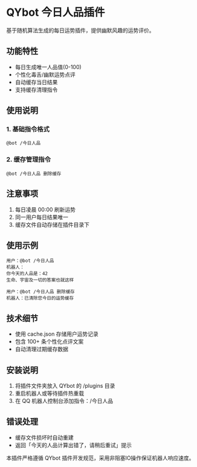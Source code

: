 # QYbot 今日人品插件
基于随机算法生成的每日运势插件，提供幽默风趣的运势评价。

## 功能特性
- 每日生成唯一人品值(0-100)
- 个性化毒舌/幽默运势点评
- 自动缓存当日结果
- 支持缓存清理指令
## 使用说明
### 1. 基础指令格式
```
@bot /今日人品
```
### 2. 缓存管理指令
```
@bot /今日人品 删除缓存
```
## 注意事项
1. 每日凌晨 00:00 刷新运势
2. 同一用户每日结果唯一
3. 缓存文件自动存储在插件目录下
## 使用示例
```
用户：@bot /今日人品
机器人：
你今天的人品是：42
生命、宇宙及一切的答案也就这样

用户：@bot /今日人品 删除缓存
机器人：已清除您今日的运势缓存
```
## 技术细节
- 使用 cache.json 存储用户运势记录
- 包含 100+ 条个性化点评文案
- 自动清理过期缓存数据
## 安装说明
1. 将插件文件夹放入 QYbot 的 /plugins 目录
2. 重启机器人或等待插件热重载
3. 在 QQ 机器人控制台添加指令：/今日人品
## 错误处理
- 缓存文件损坏时自动重建
- 返回「今天的人品计算出错了，请稍后重试」提示

本插件严格遵循 QYbot 插件开发规范，采用非阻塞IO操作保证机器人响应速度。